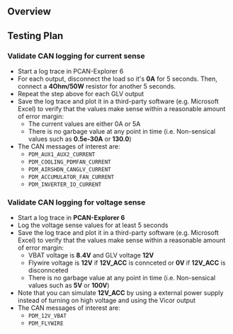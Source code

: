 ## Overview
## Testing Plan
### Validate CAN logging for current sense
- Start a log trace in PCAN-Explorer 6 
- For each output, disconnect the load so it's **0A** for 5 seconds. Then, connect a **4Ohm/50W** resistor for another 5 seconds.
- Repeat the step above for each GLV output
- Save the log trace and plot it in a third-party software (e.g. Microsoft Excel) to verify that the values make sense within a reasonable amount of error margin:
  - The current values are either 0A or 5A
  - There is no garbage value at any point in time (i.e. Non-sensical values such as **0.5e-30A** or **130.0**)
- The CAN messages of interest are:
  - `PDM_AUX1_AUX2_CURRENT`
  - `PDM_COOLING_PDMFAN_CURRENT`
  - `PDM_AIRSHDN_CANGLV_CURRENT`
  - `PDM_ACCUMULATOR_FAN_CURRENT`
  - `PDM_INVERTER_IO_CURRENT`

### Validate CAN logging for voltage sense
- Start a log trace in **PCAN-Explorer 6**
- Log the voltage sense values for at least 5 seconds
- Save the log trace and plot it in a third-party software (e.g. Microsoft Excel) to verify that the values make sense within a reasonable amount of error margin:
  - VBAT voltage is **8.4V** and GLV voltage **12V**
  - Flywire voltage is **12V** if **12V_ACC** is connceted or **0V** if **12V_ACC** is disconnceted
  - There is no garbage value at any point in time (i.e. Non-sensical values such as **5V** or **100V**)
- Note that you can simulate **12V_ACC** by using a external power supply instead of turning on high voltage and using the Vicor output
- The CAN messages of interest are:
  - `PDM_12V_VBAT`
  - `PDM_FLYWIRE`

